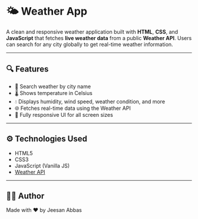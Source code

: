 # 🌤️ Weather App

A clean and responsive weather application built with **HTML**, **CSS**, and **JavaScript** that fetches **live weather data** from a public **Weather API**. Users can search for any city globally to get real-time weather information.

---

## 🔍 Features

- 🔎 Search weather by city name
- 🌡️ Shows temperature in Celsius
- 💧 Displays humidity, wind speed, weather condition, and more
- 🌐 Fetches real-time data using the Weather API
- 📱 Fully responsive UI for all screen sizes

---

## ⚙️ Technologies Used

- HTML5
- CSS3
- JavaScript (Vanilla JS)
- [Weather API](https://openweathermap.org/api)

---

## 🙋‍♂️ Author
Made with ❤️ by Jeesan Abbas
